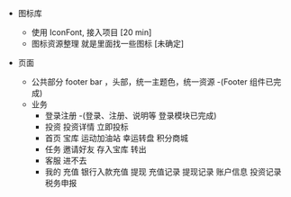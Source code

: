 - 图标库

  - 使用 IconFont, 接入项目 [20 min]
  - 图标资源整理 就是里面找一些图标 [未确定]

- 页面
  - 公共部分 footer bar ，头部，统一主题色，统一资源 -(Footer 组件已完成)
  - 业务
    - 登录注册 -(登录、注册、说明等 登录模块已完成)
    - 投资 投资详情 立即投标
    - 首页 宝库 运动加油站 幸运转盘 积分商城
    - 任务 邀请好友 存入宝库 转出
    - 客服 进不去
    - 我的 充值 银行入款充值 提现 充值记录 提现记录 账户信息 投资记录 税务申报

